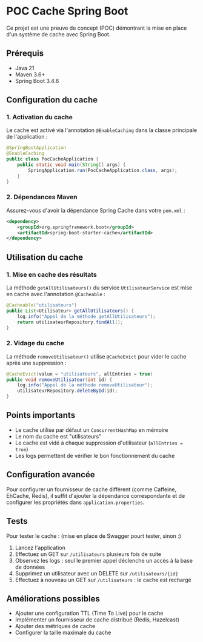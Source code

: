 # POC Cache Spring Boot

Ce projet est une preuve de concept (POC) démontrant la mise en place d'un système de cache avec Spring Boot.

## Prérequis

- Java 21
- Maven 3.6+
- Spring Boot 3.4.6

## Configuration du cache

### 1. Activation du cache

Le cache est activé via l'annotation `@EnableCaching` dans la classe principale de l'application :

```java
@SpringBootApplication
@EnableCaching
public class PocCacheApplication {
    public static void main(String[] args) {
        SpringApplication.run(PocCacheApplication.class, args);
    }
}
```

### 2. Dépendances Maven

Assurez-vous d'avoir la dépendance Spring Cache dans votre `pom.xml` :

```xml
<dependency>
    <groupId>org.springframework.boot</groupId>
    <artifactId>spring-boot-starter-cache</artifactId>
</dependency>
```

## Utilisation du cache

### 1. Mise en cache des résultats

La méthode `getAllUtilisateurs()` du service `UtilisateurService` est mise en cache avec l'annotation `@Cacheable` :

```java
@Cacheable("utilisateurs")
public List<Utilisateur> getAllUtilisateurs() {
    log.info("Appel de la méthode getAllUtilisateurs");
    return utilisateurRepository.findAll();
}
```

### 2. Vidage du cache

La méthode `removeUtilisateur()` utilise `@CacheEvict` pour vider le cache après une suppression :

```java
@CacheEvict(value = "utilisateurs", allEntries = true)
public void removeUtilisateur(int id) {
    log.info("Appel de la méthode removeUtilisateur");
    utilisateurRepository.deleteById(id);
}
```

## Points importants

- Le cache utilise par défaut un `ConcurrentHashMap` en mémoire
- Le nom du cache est "utilisateurs"
- Le cache est vidé à chaque suppression d'utilisateur (`allEntries = true`)
- Les logs permettent de vérifier le bon fonctionnement du cache

## Configuration avancée

Pour configurer un fournisseur de cache différent (comme Caffeine, EhCache, Redis), il suffit d'ajouter la dépendance correspondante et de configurer les propriétés dans `application.properties`.

## Tests

Pour tester le cache : (mise en place de Swagger pourt tester, sinon :)

1. Lancez l'application
2. Effectuez un GET sur `/utilisateurs` plusieurs fois de suite
3. Observez les logs : seul le premier appel déclenche un accès à la base de données
4. Supprimez un utilisateur avec un DELETE sur `/utilisateurs/{id}`
5. Effectuez à nouveau un GET sur `/utilisateurs` : le cache est rechargé

## Améliorations possibles

- Ajouter une configuration TTL (Time To Live) pour le cache
- Implémenter un fournisseur de cache distribué (Redis, Hazelcast)
- Ajouter des métriques de cache
- Configurer la taille maximale du cache
